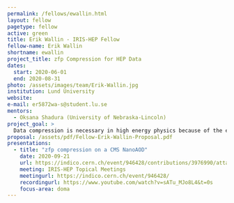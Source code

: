 ```yaml
---
permalink: /fellows/ewallin.html
layout: fellow
pagetype: fellow
active: green
title: Erik Wallin - IRIS-HEP Fellow
fellow-name: Erik Wallin
shortname: ewallin
project_title: zfp Compression for HEP Data
dates:
  start: 2020-06-01
  end: 2020-08-31
photo: /assets/images/team/Erik-Wallin.jpg
institution: Lund University
website:
e-mail: er5872wa-s@student.lu.se
mentors:
  - Oksana Shadura (University of Nebraska-Lincoln)
project_goal: >
  Data compression is necessary in high energy physics because of the enormous amounts of data involved. This project will explore the use of the zfp lossy data compression algorithm for compression of HEP data, focusing on the CMS MiniAOD data format.
proposal: /assets/pdf/Fellow-Erik-Wallin-Proposal.pdf
presentations:
  - title: "zfp compression on a CMS NanoAOD"
    date: 2020-09-21
    url: https://indico.cern.ch/event/946428/contributions/3976990/attachments/2106208/3542152/zfp_on_CMS_NanoAOD_v22.pdf
    meeting: IRIS-HEP Topical Meetings
    meetingurl: https://indico.cern.ch/event/946428/
    recordingurl: https://www.youtube.com/watch?v=sATu_MJo8L4&t=0s
    focus-area: doma
---
```

